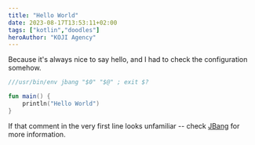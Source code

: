```yaml
---
title: "Hello World"
date: 2023-08-17T13:53:11+02:00
tags: ["kotlin","doodles"]
heroAuthor: "KOJI Agency"
---
```


Because it's always nice to say hello, and I had to check the configuration somehow.

```kotlin
///usr/bin/env jbang "$0" "$@" ; exit $?

fun main() {
    println("Hello World")
}
```

If that comment in the very first line looks unfamiliar -- check
[JBang](https://www.jbang.dev/) for more information.